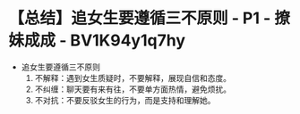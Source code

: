 # 【总结】追女生要遵循三不原则 - P1 - 撩妹成成 - BV1K94y1q7hy

-   追女生要遵循三不原则
    1.  不解释：遇到女生质疑时，不要解释，展现自信和态度。
    2.  不纠缠：聊天要有来有往，不要单方面热情，避免烦扰。
    3.  不对抗：不要反驳女生的行为，而是支持和理解她。
